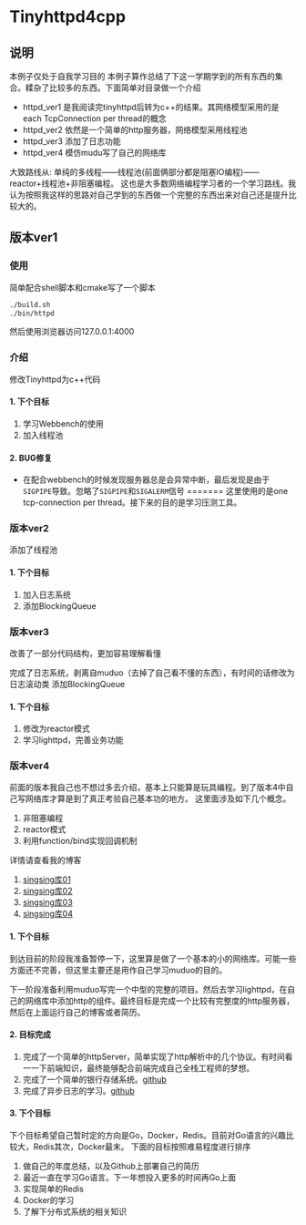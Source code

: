 # Tinyhttpd4cpp
## 说明
本例子仅处于自我学习目的
本例子算作总结了下这一学期学到的所有东西的集合。糅杂了比较多的东西。下面简单对目录做一个介绍
* httpd_ver1 是我阅读完tinyhttpd后转为c++的结果。其网络模型采用的是each TcpConnection per thread的概念
* httpd_ver2 依然是一个简单的http服务器，网络模型采用线程池
* httpd_ver3 添加了日志功能
* httpd_ver4 模仿mudu写了自己的网络库

大致路线从: 单纯的多线程——线程池(前面俩部分都是阻塞IO编程)——reactor+线程池+非阻塞编程。
这也是大多数网络编程学习者的一个学习路线。我认为按照我这样的思路对自己学到的东西做一个完整的东西出来对自己还是提升比较大的。

## 版本ver1
### 使用
简单配合shell脚本和cmake写了一个脚本
```bash
./build.sh
./bin/httpd
```
然后使用浏览器访问127.0.0.1:4000
### 介绍
修改Tinyhttpd为c++代码

#### 1. 下个目标
1. 学习Webbench的使用
2. 加入线程池

#### 2. BUG修复
* 在配合webbench的时候发现服务器总是会异常中断，最后发现是由于`SIGPIPE`导致。忽略了`SIGPIPE`和`SIGALERM`信号
=======
这里使用的是one tcp-connection per thread。接下来的目的是学习压测工具。

### 版本ver2
添加了线程池

#### 1. 下个目标
1. 加入日志系统
2. 添加BlockingQueue

### 版本ver3
改善了一部分代码结构，更加容易理解看懂

完成了日志系统，剥离自muduo（去掉了自己看不懂的东西），有时间的话修改为日志滚动类
添加BlockingQueue

#### 1. 下个目标
1. 修改为reactor模式
2. 学习lighttpd，完善业务功能

### 版本ver4
前面的版本我自己也不想过多去介绍，基本上只能算是玩具编程。到了版本4中自己写网络库才算是到了真正考验自己基本功的地方。
这里面涉及如下几个概念。
1. 非阻塞编程
2. reactor模式
3. 利用function/bind实现回调机制

详情请查看我的博客
1. [singsing库01](https://blog.csdn.net/weixin_43468441/article/details/93783842)
2. [singsing库02](https://blog.csdn.net/weixin_43468441/article/details/93788166)
3. [singsing库03](https://blog.csdn.net/weixin_43468441/article/details/94406374)
4. [singsing库04](https://blog.csdn.net/weixin_43468441/article/details/94407752)

#### 1. 下个目标
到达目前的阶段我准备暂停一下，这里算是做了一个基本的小的网络库。可能一些方面还不完善，但这里主要还是用作自己学习muduo的目的。

下一阶段准备利用muduo写完一个中型的完整的项目。然后去学习lighttpd，在自己的网络库中添加http的组件。最终目标是完成一个比较有完整度的http服务器，然后在上面运行自己的博客或者简历。

#### 2. 目标完成
1. 完成了一个简单的httpServer，简单实现了http解析中的几个协议。有时间看一一下前端知识，最终能够配合前端完成自己全栈工程师的梦想。
2. 完成了一个简单的银行存储系统。[github](https://github.com/patientCat/ABCBank)
3. 完成了异步日志的学习。[github](https://github.com/patientCat/logger4cpp)

#### 3. 下个目标
下个目标希望自己暂时定的方向是Go，Docker，Redis。目前对Go语言的兴趣比较大，Redis其次，Docker最末。
下面的目标按照难易程度进行排序
1. 做自己的年度总结，以及Github上部署自己的简历
2. 最近一直在学习Go语言。下一年想投入更多的时间再Go上面
3. 实现简单的Redis
4. Docker的学习
5. 了解下分布式系统的相关知识


